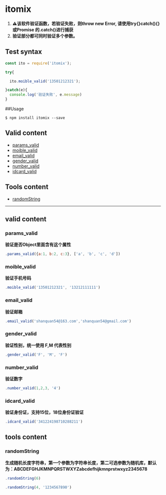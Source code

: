 # itomix

1. **⚠️该软件验证函数，若验证失败，则throw new Error, 请使用try{}catch(){} 或Promise 的.catch()进行捕获**
2. **验证部分都可同时验证多个参数。**

## Test syntax

```js
const ito = require('itomix');

try{

  ito.moible_valid('13501212321');

}catch(e){
  console.log('验证失败', e.message)
}
```

##Usage

```console
$ npm install itomix --save
```

## Valid content

- [params_valid](#params_valid)
- [moible_valid](#moible_valid)
- [email_valid](#email_valid)
- [gender_valid](#gender_valid)
- [number_valid](#number_valid)
- [idcard_valid](#idcard_valid)

## Tools content

- [randomString](#randomString)


***

## valid content

### params_valid
**验证是否Object里面含有这个属性**
```js
.params_valid({a:1, b:2, c:3}, ['a', 'b', 'c', 'd'])
```
### moible_valid 
**验证手机号码**
```js
.moible_valid('13501212321', '13212111111')
```
### email_valid
**验证邮箱**
```js
.email_valid('shanquan54@163.com','shanquan54@gmail.com')
```
### gender_valid
**验证性别，统一使用 F,M 代表性别**
```js
.gender_valid('F', 'M', 'F')
```
### number_valid
**验证数字**
```js
.number_valid(1,2,3, '4')
```
### idcard_valid
**验证身份证，支持15位，18位身份证验证**
```js
.idcard_valid('341224198710288211')
```

## tools content

### randomString
**生成随机长度字符串，第一个参数为字符串长度，第二可选参数为随机库，默认为：ABCDEFGHJKMNPQRSTWXYZabcdefhijkmnprstwxyz2345678**
```js
.randomString(6)
```
```js
.randomString(4, '1234567890')
```